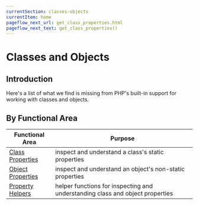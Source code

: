 ```yaml
---
currentSection: classes-objects
currentItem: home
pageflow_next_url: get_class_properties.html
pageflow_next_text: get_class_properties()
---
```


# Classes and Objects

## Introduction

Here's a list of what we find is missing from PHP's built-in support for working with classes and objects.

## By Functional Area

Functional Area | Purpose
----------------|--------
[Class Properties](class-properties.html) | inspect and understand a class's static properties
[Object Properties](object-properties.html) | inspect and understand an object's non-static properties
[Property Helpers](property-helpers.html) | helper functions for inspecting and understanding class and object properties
